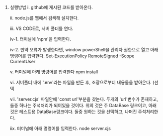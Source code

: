 1. 실행방법
   i.    github에 게시된 코드를 받아온다.
   
   ii.   node.js를 웹에서 검색해 설치한다.
   
   iii.  VS CODE로, 서버 폴더를 연다.

   iv-1. 터미널에 'npm'을 입력한다.

   iv-2. 만약 오류가 발생한다면, window powerShell을 관리자 권한으로 열고 아래 명령어를 입력한다.
         Set-ExecutionPolicy RemoteSigned -Scope CurrentUser

   v.    터미널에 아래 명령어를 입력한다
         npm install

   vi.   서버폴더 내에 '.env'라는 파일을 만든 후, 조장으로부터 내용물을 받아온다. (선택

   vii.  'server.cjs' 파일안에 'const url'부분을 찾는다.
         두개의 'url'변수가 존재하고, 둘중 하나는 주석처리가 되어있을 것이다.
         위의 것은 주 DataBase 링크이고, 아래것은 테스트용 DataBase링크이다.
         둘중 원하는 것을 선택하고, 나머진 주석처리한다.

   iix.  터미널에 아래 명령어를 입력한다.
         node server.cjs
         

